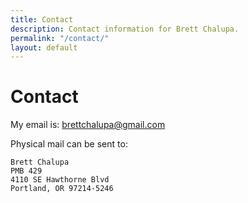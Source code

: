 ```yaml
---
title: Contact
description: Contact information for Brett Chalupa.
permalink: "/contact/"
layout: default
---
```


# Contact

My email is: [brettchalupa@gmail.com](mailto:brettchalupa@gmail.com)

Physical mail can be sent to:

```
Brett Chalupa
PMB 429
4110 SE Hawthorne Blvd
Portland, OR 97214-5246
```
